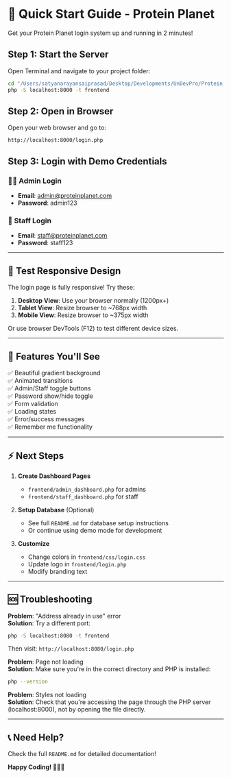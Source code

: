 # 🚀 Quick Start Guide - Protein Planet

Get your Protein Planet login system up and running in 2 minutes!

## Step 1: Start the Server

Open Terminal and navigate to your project folder:

```bash
cd "/Users/satyanarayansaiprasad/Desktop/Developments/UnDevPro/Protein Planet"
php -S localhost:8000 -t frontend
```

## Step 2: Open in Browser

Open your web browser and go to:
```
http://localhost:8000/login.php
```

## Step 3: Login with Demo Credentials

### 👨‍💼 Admin Login
- **Email**: admin@proteinplanet.com
- **Password**: admin123

### 👤 Staff Login  
- **Email**: staff@proteinplanet.com
- **Password**: staff123

---

## 📱 Test Responsive Design

The login page is fully responsive! Try these:

1. **Desktop View**: Use your browser normally (1200px+)
2. **Tablet View**: Resize browser to ~768px width
3. **Mobile View**: Resize browser to ~375px width

Or use browser DevTools (F12) to test different device sizes.

---

## 🎨 Features You'll See

✅ Beautiful gradient background  
✅ Animated transitions  
✅ Admin/Staff toggle buttons  
✅ Password show/hide toggle  
✅ Form validation  
✅ Loading states  
✅ Error/success messages  
✅ Remember me functionality  

---

## ⚡ Next Steps

1. **Create Dashboard Pages**
   - `frontend/admin_dashboard.php` for admins
   - `frontend/staff_dashboard.php` for staff

2. **Setup Database** (Optional)
   - See full `README.md` for database setup instructions
   - Or continue using demo mode for development

3. **Customize**
   - Change colors in `frontend/css/login.css`
   - Update logo in `frontend/login.php`
   - Modify branding text

---

## 🆘 Troubleshooting

**Problem**: "Address already in use" error  
**Solution**: Try a different port:
```bash
php -S localhost:8080 -t frontend
```
Then visit: `http://localhost:8080/login.php`

**Problem**: Page not loading  
**Solution**: Make sure you're in the correct directory and PHP is installed:
```bash
php --version
```

**Problem**: Styles not loading  
**Solution**: Check that you're accessing the page through the PHP server (localhost:8000), not by opening the file directly.

---

## 📞 Need Help?

Check the full `README.md` for detailed documentation!

**Happy Coding! 💪🏋️‍♂️**

